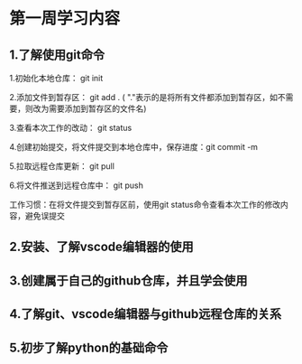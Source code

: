 #  第一周学习内容
## 1.了解使用git命令
1.初始化本地仓库： git init  

2.添加文件到暂存区： git add . ( "."表示的是将所有文件都添加到暂存区，如不需要，则改为需要添加到暂存区的文件名)

3.查看本次工作的改动： git status

4.创建初始提交，将文件提交到本地仓库中，保存进度：git commit -m

5.拉取远程仓库更新： git pull

6.将文件推送到远程仓库中： git push

工作习惯：在将文件提交到暂存区前，使用git status命令查看本次工作的修改内容，避免误提交
## 2.安装、了解vscode编辑器的使用

## 3.创建属于自己的github仓库，并且学会使用

##  4.了解git、vscode编辑器与github远程仓库的关系

## 5.初步了解python的基础命令